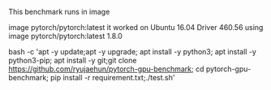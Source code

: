 This benchmark runs in image

image pytorch/pytorch:latest
it worked on Ubuntu 16.04 Driver 460.56 using image pytorch/pytorch:latest 1.8.0

bash -c 'apt -y update;apt -y upgrade; apt install -y python3; apt install -y python3-pip; apt install -y git;git clone https://github.com/ryujaehun/pytorch-gpu-benchmark; cd pytorch-gpu-benchmark; pip install -r requirement.txt;./test.sh'
